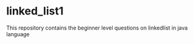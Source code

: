 # linked_list1
This repository contains the beginner level questions on linkedlist in java language
